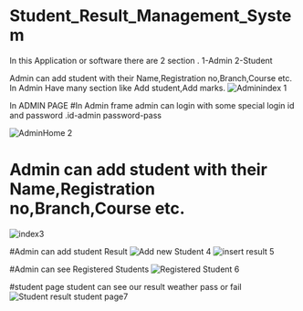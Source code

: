 # Student_Result_Management_System


In this Application or software there are 2 section .
1-Admin
2-Student


Admin can add student with their Name,Registration no,Branch,Course etc.
In Admin Have many section like Add student,Add marks.
![Adminindex 1](https://user-images.githubusercontent.com/121413963/229364764-e56e6fad-aa52-4ebd-9018-2c86ae342868.PNG)
  
  
  In ADMIN PAGE
    #In Admin frame admin can login with some special login id and password .id-admin password-pass
  
![AdminHome 2](https://user-images.githubusercontent.com/121413963/229364864-0a962f9a-48b5-4c94-bc50-7054ad77d11d.PNG)
 
 
 
# Admin can add student with their Name,Registration no,Branch,Course etc.
 
 ![index3](https://user-images.githubusercontent.com/121413963/229364895-7307856e-6fae-44df-aab6-561e3e6d9e85.PNG)

 
 
 #Admin can add student Result
 ![Add new Student 4](https://user-images.githubusercontent.com/121413963/229364945-db35f5d7-5165-4ac2-a82b-fd160f473f70.PNG)
 ![insert result 5](https://user-images.githubusercontent.com/121413963/229365028-75c202cb-de9b-4440-89ed-ab2f4f0e7278.PNG)

 
 #Admin can see Registered Students ![Registered Student 6](https://user-images.githubusercontent.com/121413963/229365110-ca287d1f-c85c-40b9-8d87-1888c8b1939b.PNG)


#student page student can see our result weather pass or fail
![Student result student page7](https://user-images.githubusercontent.com/121413963/229365168-0bea600f-6ee0-4c64-82af-164aac1e6f87.PNG)

